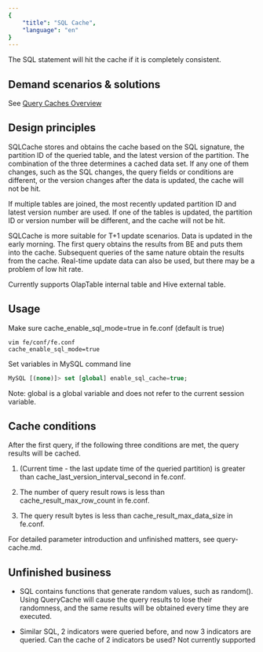 ```yaml
---
{
    "title": "SQL Cache",
    "language": "en"
}
---
```


<!-- 
Licensed to the Apache Software Foundation (ASF) under one
or more contributor license agreements.  See the NOTICE file
distributed with this work for additional information
regarding copyright ownership.  The ASF licenses this file
to you under the Apache License, Version 2.0 (the
"License"); you may not use this file except in compliance
with the License.  You may obtain a copy of the License at

  http://www.apache.org/licenses/LICENSE-2.0

Unless required by applicable law or agreed to in writing,
software distributed under the License is distributed on an
"AS IS" BASIS, WITHOUT WARRANTIES OR CONDITIONS OF ANY
KIND, either express or implied.  See the License for the
specific language governing permissions and limitations
under the License.
-->



The SQL statement will hit the cache if it is completely consistent.

## Demand scenarios & solutions

See [Query Caches Overview](../query-cache/query-cache.md)

## Design principles

SQLCache stores and obtains the cache based on the SQL signature, the partition ID of the queried table, and the latest version of the partition. The combination of the three determines a cached data set. If any one of them changes, such as the SQL changes, the query fields or conditions are different, or the version changes after the data is updated, the cache will not be hit.

If multiple tables are joined, the most recently updated partition ID and latest version number are used. If one of the tables is updated, the partition ID or version number will be different, and the cache will not be hit.

SQLCache is more suitable for T+1 update scenarios. Data is updated in the early morning. The first query obtains the results from BE and puts them into the cache. Subsequent queries of the same nature obtain the results from the cache. Real-time update data can also be used, but there may be a problem of low hit rate.

Currently supports OlapTable internal table and Hive external table.

## Usage

Make sure cache_enable_sql_mode=true in fe.conf (default is true)

```text
vim fe/conf/fe.conf
cache_enable_sql_mode=true
```

Set variables in MySQL command line

```sql
MySQL [(none)]> set [global] enable_sql_cache=true;
```

Note: global is a global variable and does not refer to the current session variable.

## Cache conditions

After the first query, if the following three conditions are met, the query results will be cached.

1. (Current time - the last update time of the queried partition) is greater than cache_last_version_interval_second in fe.conf.

2. The number of query result rows is less than cache_result_max_row_count in fe.conf.

3. The query result bytes is less than cache_result_max_data_size in fe.conf.

For detailed parameter introduction and unfinished matters, see query-cache.md.

## Unfinished business

- SQL contains functions that generate random values, such as random(). Using QueryCache will cause the query results to lose their randomness, and the same results will be obtained every time they are executed.

- Similar SQL, 2 indicators were queried before, and now 3 indicators are queried. Can the cache of 2 indicators be used? Not currently supported
